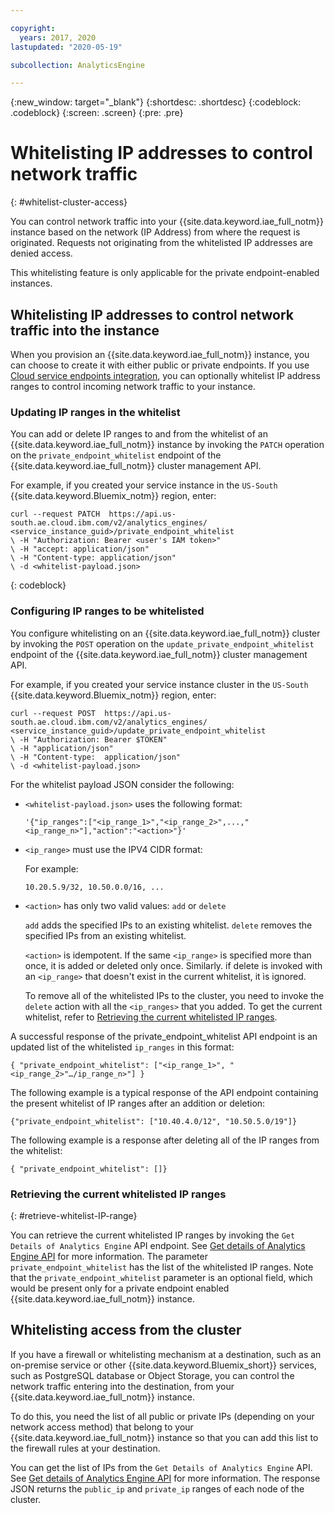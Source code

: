 ```yaml
---

copyright:
  years: 2017, 2020
lastupdated: "2020-05-19"

subcollection: AnalyticsEngine

---
```


{:new_window: target="_blank"}
{:shortdesc: .shortdesc}
{:codeblock: .codeblock}
{:screen: .screen}
{:pre: .pre}

# Whitelisting IP addresses to control network traffic
{: #whitelist-cluster-access}

You can control network traffic into your {{site.data.keyword.iae_full_notm}} instance based on the network (IP Address) from where the request is originated. Requests not originating from the whitelisted IP addresses are denied access.

This whitelisting feature is only applicable for the private endpoint-enabled instances. 

## Whitelisting IP addresses to control network traffic into the instance

When you provision an {{site.data.keyword.iae_full_notm}} instance, you can choose to create it with either public or private endpoints. If you use [Cloud service endpoints integration](/docs/AnalyticsEngine?topic=AnalyticsEngine-service-endpoint-integration), you can optionally whitelist IP address ranges to control incoming network traffic to your instance.

### Updating IP ranges in the whitelist

You can add or delete IP ranges to and from the whitelist of an {{site.data.keyword.iae_full_notm}} instance by invoking the `PATCH` operation on the `private_endpoint_whitelist` endpoint of the {{site.data.keyword.iae_full_notm}} cluster management API.

For example, if you created your service instance in the `US-South` {{site.data.keyword.Bluemix_notm}} region, enter:
```
curl --request PATCH  https://api.us-south.ae.cloud.ibm.com/v2/analytics_engines/ <service_instance_guid>/private_endpoint_whitelist
\ -H "Authorization: Bearer <user's IAM token>"
\ -H "accept: application/json"
\ -H "Content-type: application/json"
\ -d <whitelist-payload.json>
```
{: codeblock}


### Configuring IP ranges to be whitelisted

You configure whitelisting on an  {{site.data.keyword.iae_full_notm}} cluster by invoking the `POST` operation on the `update_private_endpoint_whitelist` endpoint of the {{site.data.keyword.iae_full_notm}} cluster management API.

For example, if you created your service instance cluster in the `US-South` {{site.data.keyword.Bluemix_notm}} region, enter:
```
curl --request POST  https://api.us-south.ae.cloud.ibm.com/v2/analytics_engines/ <service_instance_guid>/update_private_endpoint_whitelist
\ -H "Authorization: Bearer $TOKEN"
\ -H "application/json"
\ -H "Content-type:	 application/json"
\ -d <whitelist-payload.json>
```

For the whitelist payload JSON consider the following:
- `<whitelist-payload.json>` uses the following format:
  ```
  '{"ip_ranges":["<ip_range_1>","<ip_range_2>",...,"<ip_range_n>"],"action":"<action>"}'
  ```

- `<ip_range>` must use the IPV4 CIDR format:
  
  For example:
  ```
  10.20.5.9/32, 10.50.0.0/16, ...
  ```
- `<action>` has only two valid values: `add` or `delete`

  `add` adds the specified IPs to an existing whitelist. `delete` removes the specified IPs from an existing whitelist.

  `<action>` is idempotent. If the same `<ip_range>` is specified more than once, it is added or deleted only once. Similarly. if  delete is invoked with an `<ip_range>` that doesn't exist in the current whitelist, it ìs  ignored.

  To remove all of the whitelisted IPs to the cluster, you need to invoke the `delete` action with all the `<ip_ranges>` that you added. To get the current whitelist, refer to [Retrieving the current whitelisted IP ranges](#retrieve-whitelist-IP-range).

A successful response of the private_endpoint_whitelist  API  endpoint is an updated list of the whitelisted `ip_ranges` in this format:
```
{ "private_endpoint_whitelist": ["<ip_range_1>", "<ip_range_2>"…/ip_range_n>"] }
```
The following example is a typical response of the API endpoint containing the present whitelist of IP ranges after an addition or deletion:
```
{"private_endpoint_whitelist": ["10.40.4.0/12", "10.50.5.0/19"]}
```
The following example is a response after deleting all of the IP ranges from the whitelist:
```
{ "private_endpoint_whitelist": []}
```

### Retrieving the current whitelisted IP ranges
{: #retrieve-whitelist-IP-range}

You can retrieve the current whitelisted IP ranges by invoking the `Get Details of Analytics Engine` API endpoint. See [Get details of Analytics Engine API](https://cloud.ibm.com/apidocs/ibm-analytics-engine#get-details-of-analytics-engine) for more information. The parameter `private_endpoint_whitelist` has the list of the whitelisted IP ranges. Note that the `private_endpoint_whitelist` parameter is an optional field, which would be present only for a private endpoint enabled {{site.data.keyword.iae_full_notm}} instance. 

## Whitelisting access from the cluster

If you have a firewall or whitelisting mechanism at a destination, such as an on-premise service or other {{site.data.keyword.Bluemix_short}} services, such as PostgreSQL database or Object Storage, you can control the network traffic entering into the destination, from your {{site.data.keyword.iae_full_notm}} instance.

To do this, you need the list of all public or private IPs (depending on your network access method) that belong to your {{site.data.keyword.iae_full_notm}} instance so that you can add this list to the firewall rules at your destination.

You can get the list of IPs from the `Get Details of Analytics Engine` API. See [Get details of Analytics Engine API](https://cloud.ibm.com/apidocs/ibm-analytics-engine#get-details-of-analytics-engine) for more information. The response JSON returns the `public_ip` and `private_ip` ranges of each node of the cluster.

